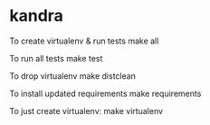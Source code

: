 kandra
======

To create virtualenv & run tests
make all

To run all tests
make test

To drop virtualenv
make distclean

To install updated requirements
make requirements

To just create virtualenv:
make virtualenv
